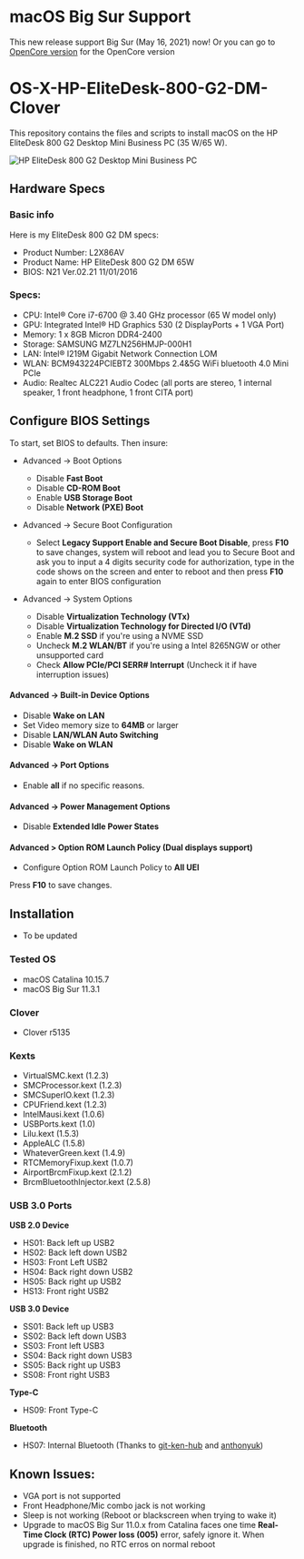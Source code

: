 # macOS Big Sur Support
This new release support Big Sur (May 16, 2021) now!
Or you can go to [OpenCore version](https://github.com/randyzhong/HP-EliteDesk-800-G2-DM-Hackintosh) for the OpenCore version


# OS-X-HP-EliteDesk-800-G2-DM-Clover
This repository contains the files and scripts to install macOS on the HP EliteDesk 800 G2 Desktop Mini Business PC (35 W/65 W).

![HP EliteDesk 800 G2 Desktop Mini Business PC](https://ssl-product-images.www8-hp.com/digmedialib/prodimg/lowres/c04876268.png)

## Hardware Specs
### Basic info
Here is my EliteDesk 800 G2 DM specs:
- Product Number: L2X86AV
- Product Name: HP EliteDesk 800 G2 DM 65W
- BIOS: N21 Ver.02.21 11/01/2016

### Specs:
- CPU: Intel® Core i7-6700 @ 3.40 GHz processor (65 W model only)
- GPU: Integrated Intel® HD Graphics 530 (2 DisplayPorts + 1 VGA Port)
- Memory: 1 x 8GB Micron DDR4-2400
- Storage: SAMSUNG MZ7LN256HMJP-000H1 
- LAN: Intel® I219M Gigabit Network Connection LOM
- WLAN: BCM943224PCIEBT2 300Mbps 2.4&5G WiFi bluetooth 4.0 Mini PCIe
- Audio: Realtec ALC221 Audio Codec (all ports are stereo, 1 internal speaker, 1 front headphone, 1 front CITA port)

## Configure BIOS Settings
To start, set BIOS to defaults.
Then insure:
- Advanced -> Boot Options
  - Disable **Fast Boot**
  - Disable **CD-ROM Boot**
  - Enable **USB Storage Boot**
  - Disable **Network (PXE) Boot**
  
- Advanced -> Secure Boot Configuration
  - Select **Legacy Support Enable and Secure Boot Disable**, press **F10** to save changes, system will reboot and lead you to Secure Boot and ask you to input a 4 digits security code for authorization, type in the code shows on the screen and enter to reboot and then press **F10** again to enter BIOS configuration

- Advanced -> System Options
  - Disable **Virtualization Technology (VTx)**
  - Disable **Virtualization Technology for Directed I/O (VTd)**
  - Enable **M.2 SSD** if you're using a NVME SSD
  - Uncheck **M.2 WLAN/BT** if you're using a Intel 8265NGW or other unsupported card
  - Check **Allow PCIe/PCI SERR# Interrupt** (Uncheck it if have interruption issues)

#### Advanced -> Built-in Device Options
- Disable **Wake on LAN**
- Set Video memory size to **64MB** or larger
- Disable **LAN/WLAN Auto Switching**
- Disable **Wake on WLAN**

#### Advanced -> Port Options
- Enable **all** if no specific reasons.

#### Advanced -> Power Management Options
- Disable **Extended Idle Power States**

#### Advanced > Option ROM Launch Policy (Dual displays support)
- Configure Option ROM Launch Policy to **All UEI**


Press **F10** to save changes.

## Installation
- To be updated

### Tested OS
- macOS Catalina 10.15.7
- macOS Big Sur 11.3.1

### Clover
- Clover r5135

### Kexts
- VirtualSMC.kext (1.2.3)
- SMCProcessor.kext (1.2.3)
- SMCSuperIO.kext (1.2.3)
- CPUFriend.kext (1.2.3)
- IntelMausi.kext (1.0.6)
- USBPorts.kext (1.0)
- Lilu.kext (1.5.3)
- AppleALC (1.5.8)
- WhateverGreen.kext (1.4.9)
- RTCMemoryFixup.kext (1.0.7)
- AirportBrcmFixup.kext (2.1.2)
- BrcmBluetoothInjector.kext (2.5.8)

### USB 3.0 Ports
**USB 2.0 Device**
- HS01: Back left up USB2
- HS02: Back left down USB2
- HS03: Front Left USB2
- HS04: Back right down USB2
- HS05: Back right up USB2
- HS13: Front right USB2

**USB 3.0 Device**
- SS01: Back left up USB3
- SS02: Back left down USB3
- SS03: Front left USB3
- SS04: Back right down USB3
- SS05: Back right up USB3
- SS08: Front right USB3

**Type-C**
- HS09: Front Type-C

**Bluetooth**
- HS07: Internal Bluetooth (Thanks to [git-ken-hub](https://github.com/git-ken-hub) and [anthonyuk](https://github.com/anthonyuk))

## Known Issues:
- VGA port is not supported
- Front Headphone/Mic combo jack is not working
- Sleep is not working (Reboot or blackscreen when trying to wake it)
- Upgrade to macOS Big Sur 11.0.x from Catalina faces one time **Real-Time Clock (RTC) Power loss (005)** error, safely ignore it. When upgrade is finished, no RTC erros on normal reboot
